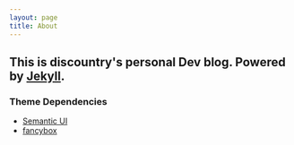 ```yaml
---
layout: page
title: About
---
```


## This is discountry's personal Dev blog. Powered by [Jekyll](https://jekyllrb.com/).

### Theme Dependencies

* [Semantic UI](http://www.semantic-ui.com/)
* [fancybox](https://github.com/fancyapps/fancybox)
